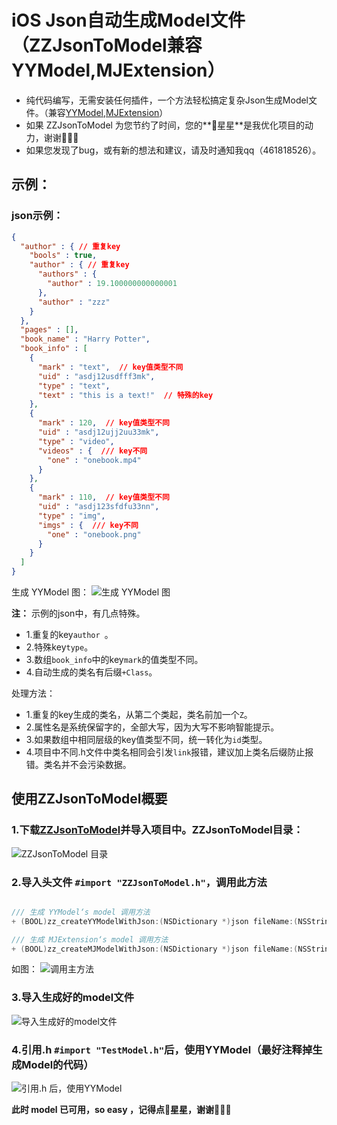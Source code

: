 # iOS Json自动生成Model文件（ZZJsonToModel兼容YYModel,MJExtension）

* 纯代码编写，无需安装任何插件，一个方法轻松搞定复杂Json生成Model文件。（兼容[YYModel](https://github.com/ibireme/YYModel),[MJExtension](https://github.com/CoderMJLee/MJExtension)）
* 如果 ZZJsonToModel 为您节约了时间，您的**🌟星星**是我优化项目的动力，谢谢🙏🙏🙏
* 如果您发现了bug，或有新的想法和建议，请及时通知我qq（461818526）。

## 示例：
### json示例：

```json
{
  "author" : { // 重复key
    "bools" : true,
    "author" : { // 重复key
      "authors" : {
        "author" : 19.100000000000001 
      },
      "author" : "zzz"
    }
  },
  "pages" : [],
  "book_name" : "Harry Potter",
  "book_info" : [
    {
      "mark" : "text",  // key值类型不同
      "uid" : "asdj12usdfff3mk",
      "type" : "text",
      "text" : "this is a text!"  // 特殊的key
    },
    {
      "mark" : 120,  // key值类型不同
      "uid" : "asdj12ujj2uu33mk",
      "type" : "video",
      "videos" : {  /// key不同
        "one" : "onebook.mp4"
      }
    },
    {
      "mark" : 110,  // key值类型不同
      "uid" : "asdj123sfdfu33nn",
      "type" : "img",
      "imgs" : {  /// key不同
        "one" : "onebook.png"
      }
    }
  ]
}
```

生成 YYModel 图：
![生成 YYModel 图](https://upload-images.jianshu.io/upload_images/5173163-063f13ede67d5c49.png?imageMogr2/auto-orient/strip%7CimageView2/2/w/1240)


**注：** 示例的json中，有几点特殊。

* 1.重复的key`author `。
* 2.特殊key`type`。
* 3.数组`book_info`中的key`mark`的值类型不同。
* 4.自动生成的类名有后缀`+Class`。

处理方法：

* 1.重复的key生成的类名，从第二个类起，类名前加一个`Z`。
* 2.属性名是系统保留字的，全部大写，因为大写不影响智能提示。
* 3.如果数组中相同层级的key值类型不同，统一转化为`id`类型。
* 4.项目中不同.h文件中类名相同会引发`link`报错，建议加上类名后缀防止报错。类名并不会污染数据。


## 使用ZZJsonToModel概要
### 1.下载[ZZJsonToModel](https://github.com/zhangs3721/ZZJsonToModel)并导入项目中。ZZJsonToModel目录：
![ZZJsonToModel 目录](https://upload-images.jianshu.io/upload_images/5173163-ba26e943e5895742.png?imageMogr2/auto-orient/strip%7CimageView2/2/w/1240)

### 2.导入头文件 `#import "ZZJsonToModel.h"`，调用此方法

```objectivec

/// 生成 YYModel‘s model 调用方法
+ (BOOL)zz_createYYModelWithJson:(NSDictionary *)json fileName:(NSString *)fileName extensionName:(NSString *)extensionName fileURL:(NSURL *)url error:(Error)error;

/// 生成 MJExtension‘s model 调用方法
+ (BOOL)zz_createMJModelWithJson:(NSDictionary *)json fileName:(NSString *)fileName extensionName:(NSString *)extensionName fileURL:(NSURL *)url error:(Error)error;

```
如图：
![调用主方法](https://upload-images.jianshu.io/upload_images/5173163-207318f547a7f185.png?imageMogr2/auto-orient/strip%7CimageView2/2/w/1240)

### 3.导入生成好的model文件

![导入生成好的model文件](https://upload-images.jianshu.io/upload_images/5173163-b095b8d8e90d2926.png?imageMogr2/auto-orient/strip%7CimageView2/2/w/1240)

### 4.引用.h `#import "TestModel.h"`后，使用YYModel（最好注释掉生成Model的代码）

![引用.h 后，使用YYModel](https://upload-images.jianshu.io/upload_images/5173163-daa4306a7da6c189.png?imageMogr2/auto-orient/strip%7CimageView2/2/w/1240)

**此时 model 已可用，so easy ，记得点🌟星星，谢谢🙏🙏🙏**


